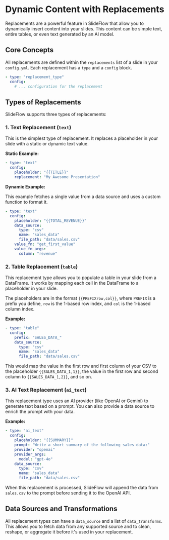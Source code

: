 # Dynamic Content with Replacements

Replacements are a powerful feature in SlideFlow that allow you to dynamically insert content into your slides. This content can be simple text, entire tables, or even text generated by an AI model.

## Core Concepts

All replacements are defined within the `replacements` list of a slide in your `config.yml`. Each replacement has a `type` and a `config` block.

```yaml
- type: "replacement_type"
  config:
    # ... configuration for the replacement
```

## Types of Replacements

SlideFlow supports three types of replacements:

### 1. Text Replacement (`text`)

This is the simplest type of replacement. It replaces a placeholder in your slide with a static or dynamic text value.

**Static Example:**

```yaml
- type: "text"
  config:
    placeholder: "{{TITLE}}"
    replacement: "My Awesome Presentation"
```

**Dynamic Example:**

This example fetches a single value from a data source and uses a custom function to format it.

```yaml
- type: "text"
  config:
    placeholder: "{{TOTAL_REVENUE}}"
    data_source:
      type: "csv"
      name: "sales_data"
      file_path: "data/sales.csv"
    value_fn: "get_first_value"
    value_fn_args:
      column: "revenue"
```

### 2. Table Replacement (`table`)

This replacement type allows you to populate a table in your slide from a DataFrame. It works by mapping each cell in the DataFrame to a placeholder in your slide.

The placeholders are in the format `{{PREFIXrow,col}}`, where `PREFIX` is a prefix you define, `row` is the 1-based row index, and `col` is the 1-based column index.

**Example:**

```yaml
- type: "table"
  config:
    prefix: "SALES_DATA_"
    data_source:
      type: "csv"
      name: "sales_data"
      file_path: "data/sales.csv"
```

This would map the value in the first row and first column of your CSV to the placeholder `{{SALES_DATA_1,1}}`, the value in the first row and second column to `{{SALES_DATA_1,2}}`, and so on.

### 3. AI Text Replacement (`ai_text`)

This replacement type uses an AI provider (like OpenAI or Gemini) to generate text based on a prompt. You can also provide a data source to enrich the prompt with your data.

**Example:**

```yaml
- type: "ai_text"
  config:
    placeholder: "{{SUMMARY}}"
    prompt: "Write a short summary of the following sales data:"
    provider: "openai"
    provider_args:
      model: "gpt-4o"
    data_source:
      type: "csv"
      name: "sales_data"
      file_path: "data/sales.csv"
```

When this replacement is processed, SlideFlow will append the data from `sales.csv` to the prompt before sending it to the OpenAI API.

## Data Sources and Transformations

All replacement types can have a `data_source` and a list of `data_transforms`. This allows you to fetch data from any supported source and to clean, reshape, or aggregate it before it's used in your replacement.
